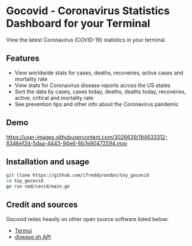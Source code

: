 # Gocovid - Coronavirus Statistics Dashboard for your Terminal

View the latest Coronavirus (COVID-19) statistics in your terminal.

## Features

- View worldwide stats for cases, deaths, recoveries, active cases and
mortality rate
- View stats for Coronavirus disease reports across the US states
- Sort the data by cases, cases today, deaths, deaths today, recoveries, active,
critical and mortality rate
- See prevention tips and other info about the Coronavirus pandemic

## Demo

https://user-images.githubusercontent.com/3026639/184633312-8346ef2d-5daa-4443-94e6-6b7e90472594.mov

## Installation and usage

```bash
git clone https://github.com/ifreddyrondon/toy_gocovid
cd toy_gocovid
go run cmd/covid/main.go
```

## Credit and sources

Gocovid relies heavily on other open source software listed below:

- [Termui](https://github.com/gizak/termui)
- [disease.sh API](https://github.com/disease-sh/API)
